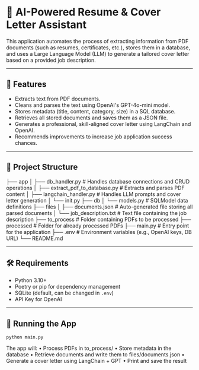 # 📄 AI-Powered Resume & Cover Letter Assistant

This application automates the process of extracting information from PDF documents (such as resumes, certificates, etc.), stores them in a database, and uses a Large Language Model (LLM) to generate a tailored cover letter based on a provided job description.

---

## 🧠 Features

- Extracts text from PDF documents.
- Cleans and parses the text using OpenAI's GPT-4o-mini model.
- Stores metadata (title, content, category, size) in a SQL database.
- Retrieves all stored documents and saves them as a JSON file.
- Generates a professional, skill-aligned cover letter using LangChain and OpenAI.
- Recommends improvements to increase job application success chances.

---

## 📂 Project Structure
├── app
│   ├── db_handler.py             # Handles database connections and CRUD operations
│   ├── extract_pdf_to_database.py # Extracts and parses PDF content
│   ├── langchain_handler.py     # Handles LLM prompts and cover letter generation
│   └── init.py
├── db
│   └── models.py                 # SQLModel data definitions
├── files
│   ├── documents.json            # Auto-generated file storing all parsed documents
│   └── job_description.txt       # Text file containing the job description
├── to_process                   # Folder containing PDFs to be processed
├── processed                    # Folder for already processed PDFs
├── main.py                      # Entry point for the application
├── .env                         # Environment variables (e.g., OpenAI keys, DB URL)
└── README.md

---

## 🛠️ Requirements

- Python 3.10+
- Poetry or pip for dependency management
- SQLite (default, can be changed in `.env`)
- API Key for OpenAI

---

## 🚀 Running the App
```angular2html
python main.py
```

The app will:
	•	Process PDFs in to_process/
	•	Store metadata in the database
	•	Retrieve documents and write them to files/documents.json
	•	Generate a cover letter using LangChain + GPT
	•	Print and save the result